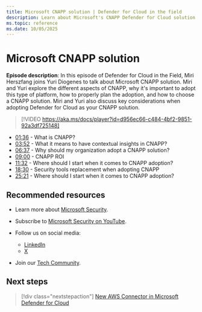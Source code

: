 ```yaml
---
title: Microsoft CNAPP solution | Defender for Cloud in the field
description: Learn about Microsoft's CNAPP Defender for Cloud solution.
ms.topic: reference
ms.date: 10/05/2025
---
```


# Microsoft CNAPP solution

**Episode description**: In this episode of Defender for Cloud in the Field, Miri Herszfang joins Yuri Diogenes to talk about Microsoft CNAPP solution. Miri and Yuri explore the different aspects of CNAPP, why it's important to adopt this type of platform, how to properly plan the adoption, and how to choose a CNAPP solution. Miri and Yuri also discuss key considerations when adopting Defender for Cloud as your CNAPP solution.
  

> [!VIDEO https://aka.ms/docs/player?id=d956ec66-c484-4bf2-9851-92a3df725148]

- [01:36](/shows/mdc-in-the-field/microsoft-cnapp#time=01m36s) - What is CNAPP?
- [03:52](/shows/mdc-in-the-field/microsoft-cnapp#time=03m52s) - What it means to have contextual insights in CNAPP?
- [06:37](/shows/mdc-in-the-field/microsoft-cnapp#time=06m37s) - Why should my organization adopt a CNAPP solution?
- [09:00](/shows/mdc-in-the-field/microsoft-cnapp#time=09m00s) - CNAPP ROI
- [11:32](/shows/mdc-in-the-field/microsoft-cnapp#time=11m32s) - Where should I start when it comes to CNAPP adoption?
- [18:30](/shows/mdc-in-the-field/microsoft-cnapp#time=18m30s) - Security tools replacement when adopting CNAPP
- [25:21](/shows/mdc-in-the-field/microsoft-cnapp#time=25m21s) - Where should I start when it comes to CNAPP adoption?

## Recommended resources

- Learn more about [Microsoft Security](https://msft.it/6002T9HQY).
- Subscribe to [Microsoft Security on YouTube](https://www.youtube.com/playlist?list=PL3ZTgFEc7LysiX4PfHhdJPR7S8mGO14YS).

- Follow us on social media:

  - [LinkedIn](https://www.linkedin.com/showcase/microsoft-security/)
  - [X](https://x.com/msftsecurity)

- Join our [Tech Community](https://aka.ms/SecurityTechCommunity).

## Next steps

> [!div class="nextstepaction"]
> [New AWS Connector in Microsoft Defender for Cloud](episode-forty-nine.md)
